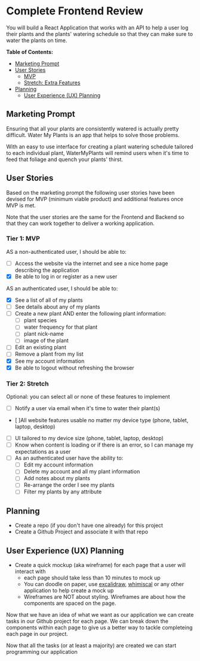 # Complete Frontend Review

You will build a React Application that works with an API to help a user log their plants and the plants' watering schedule so that they can make sure to water the plants on time.


**Table of Contents:**
- [Marketing Prompt](#marketing-prompt)
- [User Stories](#user-stories)
    - [MVP](#tier-1-mvp)
    - [Stretch: Extra Features](#tier-2-stretch)
- [Planning](#planning)
    - [User Experience (UX) Planning](#user-experience-ux-planning)


## Marketing Prompt
Ensuring that all your plants are consistently watered is actually pretty difficult. Water My Plants is an app that helps to solve those problems.

With an easy to use interface for creating a plant watering schedule tailored to each individual plant, WaterMyPlants will remind users when it's time to feed that foliage and quench your plants' thirst.

## User Stories 

Based on the marketing prompt the following user stories have been devised for MVP (minimum viable product) and additional features once MVP is met. 

Note that the user stories are the same for the Frontend and Backend so that they can work together to deliver a working application. 

### Tier 1: MVP

AS a non-authenticated user, I should be able to: 

- [ ] Access the website via the internet and see a nice home page describing the application
- [x] Be able to log in or register as a new user 

AS an authenticated user, I should be able to: 

- [x] See a list of all of my plants
- [ ] See details about any of my plants 
- [ ] Create a new plant AND enter the following plant information:
    - [ ] plant species
    - [ ] water frequency for that plant
    - [ ] plant nick-name
    - [ ] image of the plant 
- [ ] Edit an existing plant 
- [ ] Remove a plant from my list
- [x] See my account information
- [x] Be able to logout without refreshing the browser

### Tier 2: Stretch
Optional: you can select all or none of these features to implement

- [ ] Notify a user via email when it's time to water their plant(s)
- [ ]All website features usable no matter my device type (phone, tablet, laptop, desktop)
- [ ] UI tailored to my device size (phone, tablet, laptop, desktop)
- [ ] Know when content is loading or if there is an error, so I can manage my expectations as a user
- [ ] As an authenticated user have the ability to:
    - [ ] Edit my account information
    - [ ] Delete my account and all my plant information
    - [ ] Add notes about my plants 
    - [ ] Re-arrange the order I see my plants 
    - [ ] Filter my plants by any attribute 

## Planning 
* Create a repo (if you don't have one already) for this project
* Create a Github Project and associate it with that repo

## User Experience (UX) Planning
* Create a quick mockup (aka wireframe) for each page that a user will interact with
    - each page should take less than 10 minutes to mock up
    - You can doodle on paper, use [excalidraw](https://excalidraw.com/), [whimiscal](https://whimsical.com/) or any other application to help create a mock up
    - Wireframes are NOT about styling. Wireframes are about how the components are spaced on the page. 

Now that we have an idea of what we want as our application we can create tasks in our Github project for each page. We can break down the components within each page to give us a better way to tackle completeing each page in our project. 

Now that all the tasks (or at least a majority) are created we can start programming our application